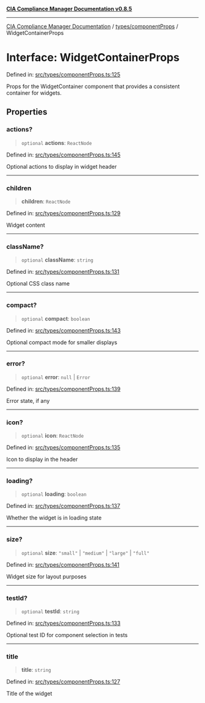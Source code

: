 [**CIA Compliance Manager Documentation v0.8.5**](../../../README.md)

***

[CIA Compliance Manager Documentation](../../../modules.md) / [types/componentProps](../README.md) / WidgetContainerProps

# Interface: WidgetContainerProps

Defined in: [src/types/componentProps.ts:125](https://github.com/Hack23/cia-compliance-manager/blob/3ae0301247f765ba03c8c0fe645db4718bb8af76/src/types/componentProps.ts#L125)

Props for the WidgetContainer component that provides a consistent container for widgets.

## Properties

### actions?

> `optional` **actions**: `ReactNode`

Defined in: [src/types/componentProps.ts:145](https://github.com/Hack23/cia-compliance-manager/blob/3ae0301247f765ba03c8c0fe645db4718bb8af76/src/types/componentProps.ts#L145)

Optional actions to display in widget header

***

### children

> **children**: `ReactNode`

Defined in: [src/types/componentProps.ts:129](https://github.com/Hack23/cia-compliance-manager/blob/3ae0301247f765ba03c8c0fe645db4718bb8af76/src/types/componentProps.ts#L129)

Widget content

***

### className?

> `optional` **className**: `string`

Defined in: [src/types/componentProps.ts:131](https://github.com/Hack23/cia-compliance-manager/blob/3ae0301247f765ba03c8c0fe645db4718bb8af76/src/types/componentProps.ts#L131)

Optional CSS class name

***

### compact?

> `optional` **compact**: `boolean`

Defined in: [src/types/componentProps.ts:143](https://github.com/Hack23/cia-compliance-manager/blob/3ae0301247f765ba03c8c0fe645db4718bb8af76/src/types/componentProps.ts#L143)

Optional compact mode for smaller displays

***

### error?

> `optional` **error**: `null` \| `Error`

Defined in: [src/types/componentProps.ts:139](https://github.com/Hack23/cia-compliance-manager/blob/3ae0301247f765ba03c8c0fe645db4718bb8af76/src/types/componentProps.ts#L139)

Error state, if any

***

### icon?

> `optional` **icon**: `ReactNode`

Defined in: [src/types/componentProps.ts:135](https://github.com/Hack23/cia-compliance-manager/blob/3ae0301247f765ba03c8c0fe645db4718bb8af76/src/types/componentProps.ts#L135)

Icon to display in the header

***

### loading?

> `optional` **loading**: `boolean`

Defined in: [src/types/componentProps.ts:137](https://github.com/Hack23/cia-compliance-manager/blob/3ae0301247f765ba03c8c0fe645db4718bb8af76/src/types/componentProps.ts#L137)

Whether the widget is in loading state

***

### size?

> `optional` **size**: `"small"` \| `"medium"` \| `"large"` \| `"full"`

Defined in: [src/types/componentProps.ts:141](https://github.com/Hack23/cia-compliance-manager/blob/3ae0301247f765ba03c8c0fe645db4718bb8af76/src/types/componentProps.ts#L141)

Widget size for layout purposes

***

### testId?

> `optional` **testId**: `string`

Defined in: [src/types/componentProps.ts:133](https://github.com/Hack23/cia-compliance-manager/blob/3ae0301247f765ba03c8c0fe645db4718bb8af76/src/types/componentProps.ts#L133)

Optional test ID for component selection in tests

***

### title

> **title**: `string`

Defined in: [src/types/componentProps.ts:127](https://github.com/Hack23/cia-compliance-manager/blob/3ae0301247f765ba03c8c0fe645db4718bb8af76/src/types/componentProps.ts#L127)

Title of the widget
